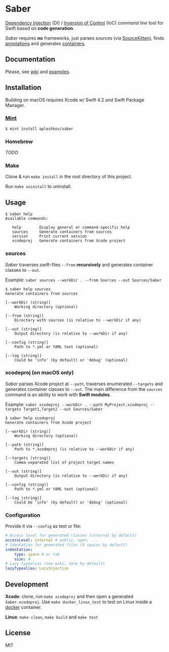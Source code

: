 # Saber

[Dependency Injection](https://en.wikipedia.org/wiki/Dependency_injection) (DI) / [Inversion of Control](https://en.wikipedia.org/wiki/Inversion_of_control) (IoC) _command line_ tool for Swift based on __code generation__.

_Saber_ requires __no__ frameworks, just parses sources (via [SourceKitten](https://github.com/jpsim/SourceKitten)), finds [annotations](https://github.com/apleshkov/saber/wiki/Annotations) and generates [containers](https://github.com/apleshkov/saber/wiki/Container).

## Documentation

Please, see [wiki](https://github.com/apleshkov/saber/wiki) and [examples](https://github.com/apleshkov/saber-examples).

## Installation

Building on macOS requires Xcode w/ Swift 4.2 and Swift Package Manager.

### [Mint](https://github.com/yonaskolb/mint)

```
$ mint install apleshkov/saber
```

### Homebrew

_TODO_

### Make

Clone & run `make install` in the root directory of this project.

Run `make uninstall` to uninstall.

## Usage

```
$ saber help
Available commands:

   help        Display general or command-specific help
   sources     Generate containers from sources
   version     Print current version
   xcodeproj   Generate containers from Xcode project
```

### sources

_Saber_ traverses swift-files `--from` __recursively__ and generates container classes to `--out`.

Example: `saber sources --workDir . --from Sources --out Sources/Saber`

```
$ saber help sources
Generate containers from sources

[--workDir (string)]
	Working directory (optional)

[--from (string)]
	Directory with sources (is relative to --workDir if any)

[--out (string)]
	Output directory (is relative to --workDir if any)

[--config (string)]
	Path to *.yml or YAML text (optional)

[--log (string)]
	Could be 'info' (by default) or 'debug' (optional)
```

### xcodeproj (on macOS only)

_Saber_ parses Xcode project at `--path`, traverses enumerated `--targets` and generates container classes to `--out`. The main difference from the `sources` command is an ability to work with __Swift modules__.

Example: `saber xcodeproj --workDir . --path MyProject.xcodeproj --targets Target1,Target2 --out Sources/Saber`

```
$ saber help xcodeproj
Generate containers from Xcode project

[--workDir (string)]
	Working directory (optional)

[--path (string)]
	Path to *.xcodeproj (is relative to --workDir if any)

[--targets (string)]
	Comma-separated list of project target names

[--out (string)]
	Output directory (is relative to --workDir if any)

[--config (string)]
	Path to *.yml or YAML text (optional)

[--log (string)]
	Could be 'info' (by default) or 'debug' (optional)
```

### Configuration

Provide it via `--config` as text or file:
```yaml
# Access level for generated classes (internal by default)
accessLevel: internal # public, open, ...
# Identation for generated files (4 spaces by default)
indentation:
    type: space # or tab
    size: 4
# Lazy typealias (see wiki; none by default)
lazyTypealias: LazyInjection
```

## Development

__Xcode__: clone, run `make xcodeproj` and then open a generated `Saber.xcodeproj`. Use `make docker_linux_test` to test on Linux inside a [docker](https://www.docker.com) container.

__Linux__: `make clean`, `make build` and `make test`

## License

MIT

